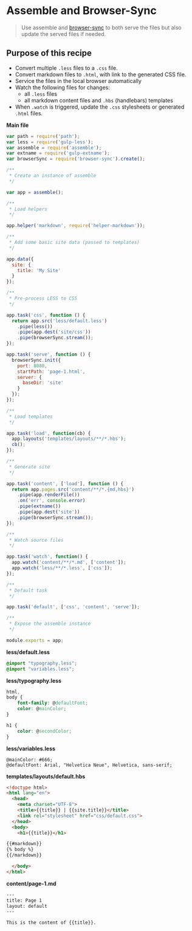 # Assemble and Browser-Sync

> Use assemble and [browser-sync](https://www.browsersync.io/) to both serve the files but also update the served files if needed.

## Purpose of this recipe

* Convert multiple `.less` files to a `.css` file.
* Convert markdown files to `.html`, with link to the generated CSS file.
* Service the files in the local browser automatically
* Watch the following files for changes:
	- all `.less` files 
	- all markdown content files and `.hbs` (handlebars) templates 
* When `.watch` is triggered, update the `.css` stylesheets or generated `.html` files.

**Main file**

```js
var path = require('path');
var less = require('gulp-less');
var assemble = require('assemble');
var extname = require('gulp-extname');
var browserSync = require('browser-sync').create();

/**
 * Create an instance of assemble
 */

var app = assemble();

/**
 * Load helpers
 */

app.helper('markdown', require('helper-markdown'));

/**
 * Add some basic site data (passed to templates)
 */

app.data({
  site: {
    title: 'My Site'
  }
});

/**
 * Pre-process LESS to CSS
 */

app.task('css', function () {
  return app.src('less/default.less')
    .pipe(less())
    .pipe(app.dest('site/css'))
    .pipe(browserSync.stream());
});

app.task('serve', function () {
  browserSync.init({
    port: 8080,
    startPath: 'page-1.html',
    server: {
      baseDir: 'site'
    }
  });
});

/**
 * Load templates
 */

app.task('load', function(cb) {
  app.layouts('templates/layouts/**/*.hbs');
  cb();
});

/**
 * Generate site
 */

app.task('content', ['load'], function () {  
  return app.pages.src('content/**/*.{md,hbs}')
    .pipe(app.renderFile())
    .on('err', console.error)
    .pipe(extname())
    .pipe(app.dest('site'))
    .pipe(browserSync.stream());
});

/**
 * Watch source files
 */

app.task('watch', function() {
  app.watch('content/**/*.md', ['content']);
  app.watch('less/**/*.less', ['css']);
});

/**
 * Default task
 */

app.task('default', ['css', 'content', 'serve']);

/**
 * Expose the assemble instance
 */

module.exports = app;
```

**less/default.less**

```css
@import "typography.less";
@import "variables.less";
```

**less/typography.less**

```css
html, 
body {
	font-family: @defaultFont;
	color: @mainColor;
}

h1 {
	color: @secondColor;
}
```

**less/variables.less**

```less
@mainColor: #666;
@defaultFont: Arial, "Helvetica Neue", Helvetica, sans-serif;
```

**templates/layouts/default.hbs**

```html
<!doctype html>
<html lang="en">
  <head>
  	<meta charset="UTF-8">
  	<title>{{title}} | {{site.title}}</title>
  	<link rel="stylesheet" href="css/default.css">
  </head>
  <body>
    <h1>{{title}}</h1>

{{#markdown}}
{% body %}
{{/markdown}}

  </body>
</html>
```

**content/page-1.md**

```html
---
title: Page 1
layout: default
---

This is the content of {{title}}.
```
